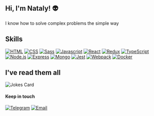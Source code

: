 ## Hi, I'm Nataly! 👽
  
I know how to solve complex problems the simple way    

## Skills   

[![HTML](https://img.shields.io/badge/Html5-000000?style=for-the-badge&logo=Html5&logoColor=white)](https://www.w3.org/html/)
[![CSS](https://img.shields.io/badge/Css3-000000?style=for-the-badge&logo=Css3&logoColor=white)](https://www.w3schools.com/css/)
[![Sass](https://img.shields.io/badge/Sass-000000?style=for-the-badge&logo=Sass&logoColor=white)](https://sass-lang.com/)
[![Javascript](https://img.shields.io/badge/Javascript-000000?style=for-the-badge&logo=Javascript&logoColor=white)](https://developer.mozilla.org/en-US/docs/Web/JavaScript)
[![React](https://img.shields.io/badge/React-000000?style=for-the-badge&logo=React&logoColor=white)](https://reactjs.org/)
[![Redux](https://img.shields.io/badge/Redux-000000?style=for-the-badge&logo=Redux&logoColor=white)](https://redux.js.org/)
[![TypeScript](https://img.shields.io/badge/TypeScript-000000?style=for-the-badge&logo=TypeScript&logoColor=white)](https://www.typescriptlang.org/)
[![Node.js](https://img.shields.io/badge/Node.js-000000?style=for-the-badge&logo=Node.js&logoColor=white)](https://nodejs.org)
[![Express](https://img.shields.io/badge/Express-000000?style=for-the-badge&logo=Express&logoColor=white)](https://expressjs.com)
[![Mongo](https://img.shields.io/badge/MongoDB-000000?style=for-the-badge&logo=MongoDB&logoColor=white)](https://www.mongodb.com/)
[![Jest](https://img.shields.io/badge/Jest-000000?style=for-the-badge&logo=Jest&logoColor=white)](https://jestjs.io)
[![Webpack](https://img.shields.io/badge/Webpack-000000?style=for-the-badge&logo=Webpack&logoColor=white)](https://webpack.js.org/)
[![Docker](https://img.shields.io/badge/Docker-000000?style=for-the-badge&logo=Docker&logoColor=white)](https://www.docker.com/)

## I've read them all 
![Jokes Card](https://readme-jokes.vercel.app/api?theme=cobalt&qColor=%23944bcc&aColor=%23bbdb51)

   
#### Keep in touch
[![Telegram](https://img.shields.io/badge/Telegram-000000?style=for-the-badge&logo=Telegram&logoColor=white)](https://t.me/kusochek_tortika)
[![Email](https://img.shields.io/badge/Email-000000?style=for-the-badge&logo=Email&logoColor=white)](mailto:ukurennyi-koshak@yandex.ru)

<!--
**Olimpieva/Olimpieva** is a ✨ _special_ ✨ repository because its `README.md` (this file) appears on your GitHub profile.

Here are some ideas to get you started:

- 🔭 I’m currently working on ...
- 🌱 I’m currently learning ...
- 👯 I’m looking to collaborate on ...
- 🤔 I’m looking for help with ...
- 💬 Ask me about ...
- 📫 How to reach me: ...
- 😄 Pronouns: ...
- ⚡ Fun fact: ...
-->
